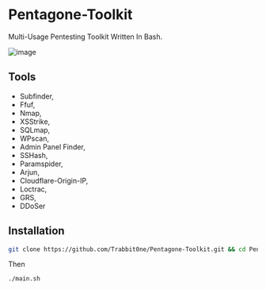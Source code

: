 # Pentagone-Toolkit

Multi-Usage Pentesting Toolkit Written In Bash.

![image](https://github.com/user-attachments/assets/08258d34-345b-432a-b787-d8e84b560d6c)

## Tools

* Subfinder,
* Ffuf,
* Nmap,
* XSStrike,
* SQLmap,
* WPscan,
* Admin Panel Finder,
* SSHash,
* Paramspider,
* Arjun,
* Cloudflare-Origin-IP,
* Loctrac,
* GRS,
* DDoSer

## Installation



```bash
git clone https://github.com/Trabbit0ne/Pentagone-Toolkit.git && cd Pentagone-Toolkit && chmod +x * && ./setup.sh
```

Then

```
./main.sh
```
    

